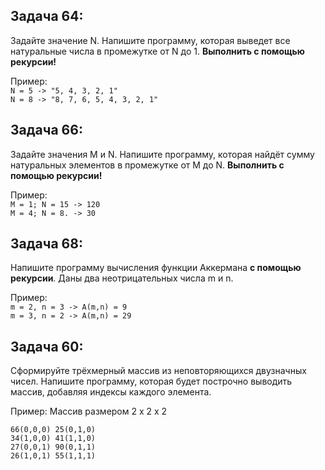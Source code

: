  ## Задача 64:
 Задайте значение N. Напишите программу, которая выведет все натуральные числа в промежутке от N до 1. **Выполнить с помощью рекурсии!** 

Пример:  
`N = 5 -> "5, 4, 3, 2, 1"`  
`N = 8 -> "8, 7, 6, 5, 4, 3, 2, 1"`  

## Задача 66:  
Задайте значения M и N. Напишите программу, которая найдёт сумму натуральных элементов в промежутке от M до N. **Выполнить с помощью рекурсии!**  

Пример:  
`M = 1; N = 15 -> 120`  
`M = 4; N = 8. -> 30`  

## Задача 68:  
Напишите программу вычисления функции Аккермана **с помощью рекурсии**. Даны два неотрицательных числа m и n.  

Пример:  
`m = 2, n = 3 -> A(m,n) = 9`  
`m = 3, n = 2 -> A(m,n) = 29`  

## Задача 60:  
Сформируйте трёхмерный массив из неповторяющихся двузначных чисел. Напишите программу, которая будет построчно выводить массив, добавляя индексы каждого элемента.  

Пример: Массив размером 2 x 2 x 2

`66(0,0,0) 25(0,1,0)`  
`34(1,0,0) 41(1,1,0)`  
`27(0,0,1) 90(0,1,1)`  
`26(1,0,1) 55(1,1,1)`  
